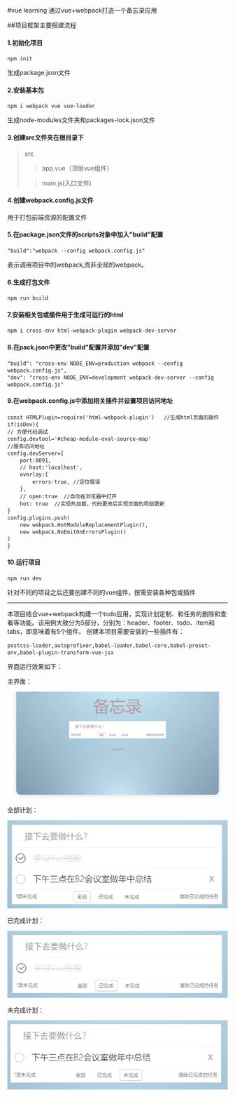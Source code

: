 #vue learning
通过vue+webpack打造一个备忘录应用

##项目框架主要搭建流程

#### 1.初始化项目
    npm init
生成package.json文件
#### 2.安装基本包
    npm i webpack vue vue-loader
生成node-modules文件夹和packages-lock.json文件

#### 3.创建src文件夹在根目录下
> src
> >app.vue（顶层vue组件）
> 
> >main.js(入口文件)
#### 4.创建webpack.config.js文件
用于打包前端资源的配置文件
#### 5.在package.json文件的scripts对象中加入"build"配置
    "build":"webpack --config webpack.config.js"
表示调用项目中的webpack,而非全局的webpack。
#### 6.生成打包文件
    npm run build
#### 7.安装相关包或插件用于生成可运行的html
    npm i cross-env html-webpack-plugin webpack-dev-server
#### 8.在pack.json中更改"build"配置并添加"dev"配置
    "build": "cross-env NODE_ENV=production webpack --config webpack.config.js",
    "dev": "cross-env NODE_ENV=development webpack-dev-server --config webpack.config.js"
#### 9.在webpack.config.js中添加相关插件并设置项目访问地址
    const HTMLPlugin=require('html-webpack-plugin')   //生成html页面的插件
    if(isDev){
    // 方便代码调试
    config.devtool='#cheap-module-eval-source-map'
    //服务访问地址
    config.devServer={
        port:8091,
        // host:'localhost',
        overlay:{
            errors:true, //定位错误
        },
        // open:true  //自动在浏览器中打开
        hot: true  //实现热加载，代码更改后实现页面的局部更新
    }
    config.plugins.push(
        new webpack.HotModuleReplacementPlugin(),
        new webpack.NoEmitOnErrorsPlugin()      
    )
    }
#### 10.运行项目
    npm run dev
针对不同的项目之后还要创建不同的vue组件，按需安装各种包或插件
****
本项目结合vue+webpack构建一个todo应用，实现计划定制、和任务的删除和查看等功能。该用例大致分为5部分，分别为：header、footer、todo、item和tabs，即意味着有5个组件。
创建本项目需要安装的一些插件有：

    postcss-loader,autoprefixer,babel-loader,babel-core,babel-preset-env,babel-plugin-transform-vue-jsx

界面运行效果如下：

主界面：

![主界面](./src/assets/images/main.png)

全部计划：

![todo](./src/assets/images/all-todo.png)

已完成计划：

![todo](./src/assets/images/completed.png)

未完成计划：

![todo](./src/assets/images/unCompleted.png)



